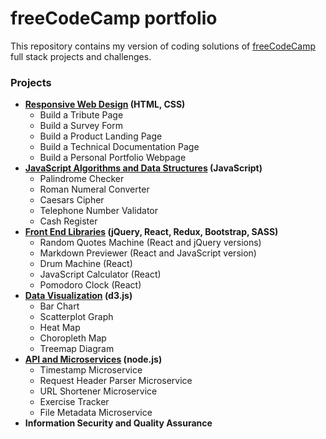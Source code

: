 # freeCodeCamp portfolio

This repository contains my version of coding solutions of [freeCodeCamp](https://www.freecodecamp.org) full stack projects and challenges.

### Projects

- **[Responsive Web Design](https://github.com/e-tinkers/freecodecamp/tree/master/responsive-web-design) (HTML, CSS)**
    - Build a Tribute Page
    - Build a Survey Form
    - Build a Product Landing Page
    - Build a Technical Documentation Page
    - Build a Personal Portfolio Webpage
- **[JavaScript Algorithms and Data  Structures](https://github.com/e-tinkers/freecodecamp/tree/master/javascript-algorithms-and-data-structures) (JavaScript)**
    - Palindrome Checker
    - Roman Numeral Converter
    - Caesars Cipher
    - Telephone Number Validator
    - Cash Register
- **[Front End Libraries](https://github.com/e-tinkers/freecodecamp/tree/master/front-end-libraries) (jQuery, React, Redux, Bootstrap, SASS)**
    - Random Quotes Machine (React and jQuery versions)
    - Markdown Previewer (React and JavaScript version)
    - Drum Machine (React)
    - JavaScript Calculator (React)
    - Pomodoro Clock (React)
- **[Data Visualization](https://github.com/e-tinkers/freecodecamp/tree/master/data-visualization) (d3.js)**
    - Bar Chart
    - Scatterplot Graph
    - Heat Map
    - Choropleth Map
    - Treemap Diagram
- **[API and Microservices](https://github.com/e-tinkers/freecodecamp/tree/master/api-and-microservices) (node.js)**
    - Timestamp Microservice
    - Request Header Parser Microservice
    - URL Shortener Microservice
    - Exercise Tracker
    - File Metadata Microservice
- **Information Security and Quality Assurance**
